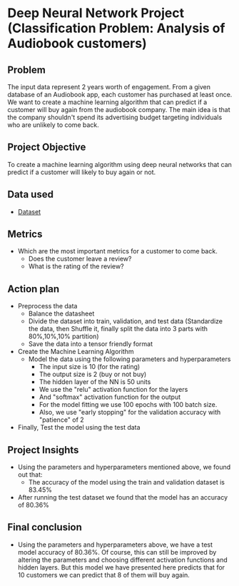 # Deep Neural Network Project (Classification Problem: Analysis of Audiobook customers)
## Problem
The input data represent 2 years worth of engagement. From a given database of an Audiobook app, each customer has purchased at least once. We want to create a machine learning algorithm that can predict if a customer will buy again from the audiobook company. The main idea is that the company shouldn't spend its advertising budget targeting individuals who are unlikely to come back.

## Project Objective
To create a machine learning algorithm using deep neural networks that can predict if a customer will likely to buy again or not.

## Data used
- <a href = "https://github.com/pagonzales/Deep_Neural_Networks_Project_Audiobook_Analysis/blob/main/Audiobooks_data.csv">Dataset</a>

## Metrics
- Which are the most important metrics for a customer to come back.
  - Does the customer leave a review?
  - What is the rating of the review?
  
## Action plan
- Preprocess the data
  - Balance the datasheet
  - Divide the dataset into train, validation, and test data
    (Standardize the data, then Shuffle it, finally split the data into 3 parts with 80%,10%,10% partition)
  - Save the data into a tensor friendly format
- Create the Machine Learning Algorithm
  - Model the data using the following parameters and hyperparameters
    - The input size is 10 (for the rating)
    - The output size is 2 (buy or not buy)
    - The hidden layer of the NN is 50 units
    - We use the "relu" activation function for the layers
    - And "softmax" activation function for the output
    - For the model fitting we use 100 epochs with 100 batch size.
    - Also, we use "early stopping" for the validation accuracy with "patience" of 2
- Finally, Test the model using the test data

## Project Insights
- Using the parameters and hyperparameters mentioned above, we found out that:
  - The accuracy of the model using the train and validation dataset is 83.45%
- After running the test dataset we found that the model has an accuracy of 80.36%
## Final conclusion
- Using the parameters and hyperparameters above, we have a test model accuracy of 80.36%. Of course, this can still be improved by altering the parameters and choosing different activation functions and hidden layers. But this model we have presented here predicts that for 10 customers we can predict that 8 of them will buy again.
